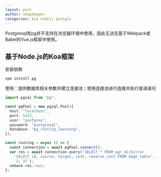 ```yaml
---
layout: post
author: shopkeeper
categories: koa nodejs postgis
---
```


Postgresql库pg并不支持在浏览器环境中使用，因此无法在基于Webpack或Babel的Vue.js框架中使用。

## 基于Node.js的Koa框架

安装依赖

```node
npm install pg
```

使用：提供数据库相关参数并建立连接池；使用连接池进行连接并执行查询语句

```typescript
import pgsql from "pg";

const pgPool = new pgsql.Pool({
  host: "localhost",
  port: 5432,
  user: "postgres",
  password: "postgresql",
  database: "pg_routing_learning",
});

const routing = async () => {
  const connection = await pgPool.connect();
  var res = await connection.query(`SELECT * FROM pgr_dijkstra(   
    'SELECT id, source, target, cost, reverse_cost FROM edge_table',  
     2, 3)`);
  return res.rows;
};
```